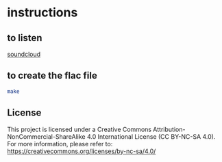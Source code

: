 # instructions

## to listen

[soundcloud](https://soundcloud.com/gianantonio-patella/gianantonio-patella-linee-agitate?si=0ab21c22041346f78d58d34630e8a201&utm_source=clipboard&utm_medium=text&utm_campaign=social_sharing)

## to create the flac file

```bash
make
```

## License

This project is licensed under a Creative Commons Attribution-NonCommercial-ShareAlike 4.0 International License (CC BY-NC-SA 4.0). For more information, please refer to: <https://creativecommons.org/licenses/by-nc-sa/4.0/>
